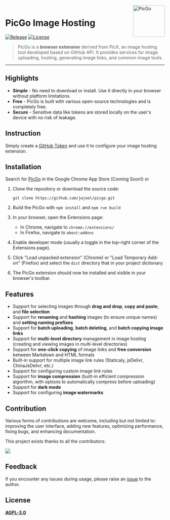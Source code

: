<a href="https://github.com/jwjoel/PicGo" >
<img width="100" align="right" alt="PicGo" src="https://cdn.staticaly.com/gh/jwjoel/images-hosting@main/20230521/logo.4hkvjfbcwn80.png">
</a>

# PicGo Image Hosting

[![Release](https://img.shields.io/github/release/jwjoel/PicGo.svg)](https://github.com/jwjoel/PicGo/releases)
[![License](https://img.shields.io/github/license/jwjoel/PicGo.svg)](https://github.com/jwjoel/PicGo/blob/main/docs/LICENSE)

> PicGo is a **browser extension** derived from PicX, an image hosting tool developed based on GitHub API. It provides services for image uploading, hosting, generating image links, and common image tools.

---

## Highlights

- **Simple** - No need to download or install. Use it directly in your browser without platform limitations.
- **Free** - PicGo is built with various open-source technologies and is completely free.
- **Secure** - Sensitive data like tokens are stored locally on the user's device with no risk of leakage.

## Instruction

Simply create a [GitHub Token](https://github.com/settings/tokens/new) and use it to configure your image hosting extension.

## Installation

Search for [PicGo]() in the Google Chrome App Store (Coming Soon!) or

1. Clone the repository or download the source code:

   ```
   git clone https://github.com/jwjoel/picgo.git
   ```

2. Build the PicGo with `npm install` and `npm run build`

3. In your browser, open the Extensions page:

   - In Chrome, navigate to `chrome://extensions/`
   - In Firefox, navigate to `about:addons`

4. Enable developer mode (usually a toggle in the top-right corner of the Extensions page).

5. Click "Load unpacked extension" (Chrome) or "Load Temporary Add-on" (Firefox) and select the `dist` directory that in your project dictionary.

5. The PicGo extension should now be installed and visible in your browser's toolbar.


## Features

- Support for selecting images through **drag and drop**, **copy and paste**, and **file selection**
- Support for **renaming** and **hashing** images (to ensure unique names) and **setting naming prefixes**
- Support for **batch uploading**, **batch deleting**, and **batch copying image links**
- Support for **multi-level directory** management in image hosting (creating and viewing images in multi-level directories)
- Support for **one-click copying** of image links and **free conversion** between Markdown and HTML formats
- Built-in support for multiple image link rules (Staticaly, jsDelivr, ChinaJsDelivr, etc.)
- Support for configuring custom image link rules
- Support for **image compression** (built-in efficient compression algorithm, with options to automatically compress before uploading)
- Support for **dark mode**
- Support for configuring **image watermarks**

## Contribution

Various forms of contributions are welcome, including but not limited to: improving the user interface, adding new features, optimizing performance, fixing bugs, and enhancing documentation.

This project exists thanks to all the contributors:

<a href="https://github.com/jwjoel/PicGo/graphs/contributors">
  <img src="https://contrib.rocks/image?repo=jwjoel/PicGo" />
</a>

## Feedback

If you encounter any issues during usage, please raise an [issue](https://github.com/XPoet/picgo/issues) to the author.

## License

**[AGPL-3.0](https://github.com/XPoet/picgo/blob/master/LICENSE)** 